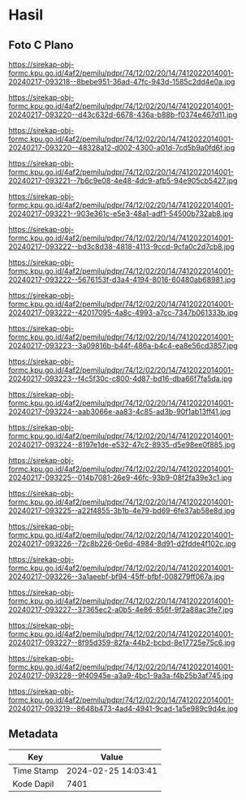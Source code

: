 # Hasil

## Foto C Plano

https://sirekap-obj-formc.kpu.go.id/4af2/pemilu/pdpr/74/12/02/20/14/7412022014001-20240217-093218--8bebe951-36ad-47fc-943d-1585c2dd4e0a.jpg

https://sirekap-obj-formc.kpu.go.id/4af2/pemilu/pdpr/74/12/02/20/14/7412022014001-20240217-093220--d43c632d-6678-436a-b88b-f0374e467d11.jpg

https://sirekap-obj-formc.kpu.go.id/4af2/pemilu/pdpr/74/12/02/20/14/7412022014001-20240217-093220--48328a12-d002-4300-a01d-7cd5b9a0fd6f.jpg

https://sirekap-obj-formc.kpu.go.id/4af2/pemilu/pdpr/74/12/02/20/14/7412022014001-20240217-093221--7b6c9e08-4e48-4dc9-afb5-94e905cb5427.jpg

https://sirekap-obj-formc.kpu.go.id/4af2/pemilu/pdpr/74/12/02/20/14/7412022014001-20240217-093221--903e361c-e5e3-48a1-adf1-54500b732ab8.jpg

https://sirekap-obj-formc.kpu.go.id/4af2/pemilu/pdpr/74/12/02/20/14/7412022014001-20240217-093222--bd3c8d38-4818-4113-9ccd-9cfa0c2d7cb8.jpg

https://sirekap-obj-formc.kpu.go.id/4af2/pemilu/pdpr/74/12/02/20/14/7412022014001-20240217-093222--5676153f-d3a4-4194-8016-60480ab68981.jpg

https://sirekap-obj-formc.kpu.go.id/4af2/pemilu/pdpr/74/12/02/20/14/7412022014001-20240217-093222--42017095-4a8c-4993-a7cc-7347b061333b.jpg

https://sirekap-obj-formc.kpu.go.id/4af2/pemilu/pdpr/74/12/02/20/14/7412022014001-20240217-093223--3a09816b-b44f-486a-b4c4-ea8e56cd3857.jpg

https://sirekap-obj-formc.kpu.go.id/4af2/pemilu/pdpr/74/12/02/20/14/7412022014001-20240217-093223--f4c5f30c-c800-4d87-bd16-dba66f7fa5da.jpg

https://sirekap-obj-formc.kpu.go.id/4af2/pemilu/pdpr/74/12/02/20/14/7412022014001-20240217-093224--aab3066e-aa83-4c85-ad3b-90f1ab13ff41.jpg

https://sirekap-obj-formc.kpu.go.id/4af2/pemilu/pdpr/74/12/02/20/14/7412022014001-20240217-093224--8197e1de-e532-47c2-8935-d5e98ee0f885.jpg

https://sirekap-obj-formc.kpu.go.id/4af2/pemilu/pdpr/74/12/02/20/14/7412022014001-20240217-093225--014b7081-26e9-46fc-93b9-08f2fa39e3c1.jpg

https://sirekap-obj-formc.kpu.go.id/4af2/pemilu/pdpr/74/12/02/20/14/7412022014001-20240217-093225--a22f4855-3b1b-4e79-bd69-6fe37ab58e8d.jpg

https://sirekap-obj-formc.kpu.go.id/4af2/pemilu/pdpr/74/12/02/20/14/7412022014001-20240217-093226--72c8b226-0e6d-4984-8d91-d2fdde4f102c.jpg

https://sirekap-obj-formc.kpu.go.id/4af2/pemilu/pdpr/74/12/02/20/14/7412022014001-20240217-093226--3a1aeebf-bf94-45ff-bfbf-008279ff067a.jpg

https://sirekap-obj-formc.kpu.go.id/4af2/pemilu/pdpr/74/12/02/20/14/7412022014001-20240217-093227--37365ec2-a0b5-4e86-856f-9f2a88ac3fe7.jpg

https://sirekap-obj-formc.kpu.go.id/4af2/pemilu/pdpr/74/12/02/20/14/7412022014001-20240217-093227--8f95d359-82fa-44b2-bcbd-8e17725e75c6.jpg

https://sirekap-obj-formc.kpu.go.id/4af2/pemilu/pdpr/74/12/02/20/14/7412022014001-20240217-093228--9f40945e-a3a9-4bc1-9a3a-f4b25b3af745.jpg

https://sirekap-obj-formc.kpu.go.id/4af2/pemilu/pdpr/74/12/02/20/14/7412022014001-20240217-093219--8648b473-4ad4-4941-9cad-1a5e989c9d4e.jpg


## Metadata

| Key        | Value               |
| ---------- | ------------------- |
| Time Stamp | 2024-02-25 14:03:41 |
| Kode Dapil | 7401                |



